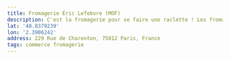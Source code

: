 ```yaml
---
title: Fromagerie Éric Lefebvre (MOF)
description: C'est la fromagerie pour se faire une raclette ! Les fromages à raclette sont exceptionnels, leur rapport qualité/prix sont imbattables pour un fromager MOF. Bien évidemment, les autres fromages sont tout aussi bons.
lat: '48.8379239'
lon: '2.3906242'
address: 229 Rue de Charenton, 75012 Paris, France
tags: commerce fromagerie
---
```

